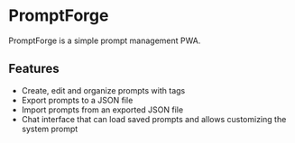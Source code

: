 # PromptForge

PromptForge is a simple prompt management PWA.

## Features

- Create, edit and organize prompts with tags
- Export prompts to a JSON file
- Import prompts from an exported JSON file
- Chat interface that can load saved prompts and allows customizing the system prompt
